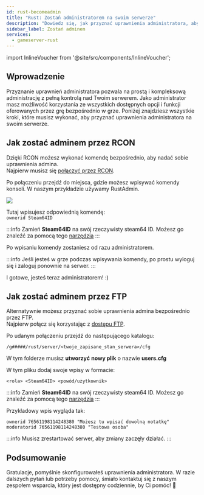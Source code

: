 ```yaml
---
id: rust-becomeadmin
title: "Rust: Zostań administratorem na swoim serwerze"
description: "Dowiedz się, jak przyznać uprawnienia administratora, aby mieć pełną kontrolę nad serwerem i skutecznie zarządzać swoją grą → Sprawdź teraz"
sidebar_label: Zostań adminem
services:
  - gameserver-rust
---
```


import InlineVoucher from '@site/src/components/InlineVoucher';

## Wprowadzenie
Przyznanie uprawnień administratora pozwala na prostą i kompleksową administrację z pełną kontrolą nad Twoim serwerem. Jako administrator masz możliwość korzystania ze wszystkich dostępnych opcji i funkcji oferowanych przez grę bezpośrednio w grze. Poniżej znajdziesz wszystkie kroki, które musisz wykonać, aby przyznać uprawnienia administratora na swoim serwerze.  
<InlineVoucher />

## Jak zostać adminem przez RCON

Dzięki RCON możesz wykonać komendę bezpośrednio, aby nadać sobie uprawnienia admina.  
Najpierw musisz się [połączyć przez RCON](rust-connectrcon.md).

Po połączeniu przejdź do miejsca, gdzie możesz wpisywać komendy konsoli. W naszym przykładzie używamy RustAdmin.

![](https://screensaver01.zap-hosting.com/index.php/s/zpJH32AHCySP8qT/preview)

Tutaj wpisujesz odpowiednią komendę:  
`ownerid Steam64ID`

:::info
Zamień **Steam64ID** na swój rzeczywisty steam64 ID. Możesz go znaleźć za pomocą tego [narzędzia](https://steamid.io/)
:::

Po wpisaniu komendy zostaniesz od razu administratorem.

:::info
Jeśli jesteś w grze podczas wpisywania komendy, po prostu wyloguj się i zaloguj ponownie na serwer.
:::

I gotowe, jesteś teraz administratorem! :)

## Jak zostać adminem przez FTP

Alternatywnie możesz przyznać sobie uprawnienia admina bezpośrednio przez FTP.  
Najpierw połącz się korzystając z [dostępu FTP](gameserver-ftpaccess.md).

Po udanym połączeniu przejdź do następującego katalogu:

`/g#####/rust/server/<twoje_zapisane_stan_serwera>/cfg`

W tym folderze musisz **utworzyć** **nowy plik** o nazwie **users.cfg**

W tym pliku dodaj swoje wpisy w formacie:

`<rola> <Steam64ID> <powód/użytkownik>`

:::info
Zamień **Steam64ID** na swój rzeczywisty steam64 ID. Możesz go znaleźć za pomocą tego [narzędzia](https://steamid.io/)
:::

Przykładowy wpis wygląda tak:

```
ownerid 76561198114248380 "Możesz tu wpisać dowolną notatkę"
moderatorid 76561198114248380 "Testowa osoba"
```
:::info
Musisz zrestartować serwer, aby zmiany zaczęły działać.
:::

## Podsumowanie

Gratulacje, pomyślnie skonfigurowałeś uprawnienia administratora. W razie dalszych pytań lub potrzeby pomocy, śmiało kontaktuj się z naszym zespołem wsparcia, który jest dostępny codziennie, by Ci pomóc! 🙂

<InlineVoucher />